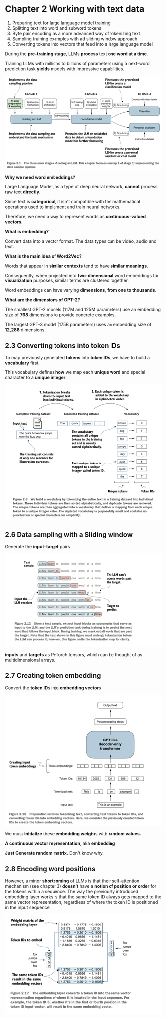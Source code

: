 # Chapter 2 Working with text data



1. Preparing text for large language model training
2. Splitting text into word and subword tokens
3. Byte pair encoding as a more advanced way of tokenizing text
4. Sampling training examples with ad sliding window approach
5. Converting tokens into vectors that feed into a large language model



During the **pre-training stage**, LLMs **process** text **one word at a time**.  

Training LLMs with millions to billions of parameters using a next-word prediction task **yields** models with impressive capabilities.

![image-20250701122446996](./assets/image-20250701122446996.png)

**Why we need word embeddings?**

Large Language Model, as a type of deep neural network, **cannot** process raw text **directly**.

Since text is **categorical**, it isn't compatible  with the mathematical operations used to implement and train neural networks.

Therefore, we need a way to represent words as **continuous-valued vectors**.

**What is embedding?**

Convert data into  a vector format. The data types can be video, audio and text.

**What is the main idea of Word2Vec?**

Words that appear in **similar contexts** tend to have **similar meanings**.

Consequently, when projected into **two-dimensional** word embeddings for **visualization** purposes, similar terms are clustered together.

Word embeddings can have varying **dimensions**, **from one to thousands**.

**What are the dimensions of GPT-2?**

The smallest GPT-2 models (117M and 125M parameters) use an embedding size of **768** dimensions to provide concrete examples. 

The largest GPT-3 model (175B parameters) uses an embedding size of **12,288** dimensions.

## 2.3 Converting tokens into token IDs



To map previously generated **tokens** into **token IDs**, we have to build a **vocabulary** first.

This vocabulary defines **how** we map each **unique word** and special character to a **unique integer**.

![image-20250701215534138](./assets/image-20250701215534138.png)

## 2.6 Data sampling with a Sliding window

Generate the **input**–**target** pairs

![image-20250703225815630](./assets/image-20250703225815630.png)

**inputs** and **targets** as PyTorch tensors,  which can be thought of as multidimensional arrays.

## 2.7 Creating token embedding

 Convert the **token ID**s into **embedding vector**s

![image-20250703230409287](./assets/image-20250703230409287.png)

We must **initialize** these **embedding weight**s with **random values.**

**A continuous vector representation**, aka **embedding**

**Just Generate random matrix.** Don't know why.

## 2.8 Encoding word positions

However, a minor **shortcoming** of LLMs is that their self-attention mechanism (see chapter 3) **doesn’t** have a **notion of position or order** for the tokens within a sequence. The way the previously introduced embedding layer works is that the same token ID always gets mapped to the same vector representation, regardless of where the token ID is positioned in the input sequence

![image-20250703232431143](./assets/image-20250703232431143.png)